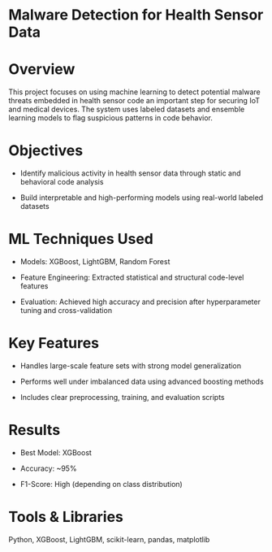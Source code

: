 # Malware Detection for Health Sensor Data
# Overview 
This project focuses on using machine learning to detect potential malware threats embedded in health sensor code an important step for securing IoT and medical devices. The system uses labeled datasets and ensemble learning models to flag suspicious patterns in code behavior.

# Objectives 
- Identify malicious activity in health sensor data through static and behavioral code analysis

- Build interpretable and high-performing models using real-world labeled datasets

# ML Techniques Used
- Models: XGBoost, LightGBM, Random Forest

- Feature Engineering: Extracted statistical and structural code-level features

- Evaluation: Achieved high accuracy and precision after hyperparameter tuning and cross-validation

# Key Features
- Handles large-scale feature sets with strong model generalization

- Performs well under imbalanced data using advanced boosting methods

- Includes clear preprocessing, training, and evaluation scripts


# Results
- Best Model: XGBoost

- Accuracy: ~95%

- F1-Score: High (depending on class distribution)

# Tools & Libraries
Python, XGBoost, LightGBM, scikit-learn, pandas, matplotlib
